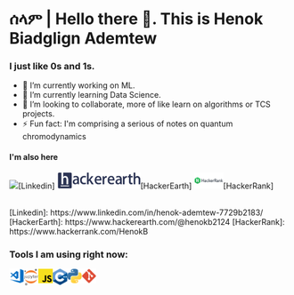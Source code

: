 # ሰላም | Hello there 👋. This is Henok Biadglign Ademtew

### I just like 0s and 1s.

- 🔭 I’m currently working on ML.
- 🌱 I’m currently learning Data Science.
- 👯 I’m looking to collaborate, more of like learn on algorithms or TCS projects.
- ⚡ Fun fact: I'm comprising a serious of notes on quantum chromodynamics

#### I'm also here
<p align="center">

  <img height="30" src="https://img.shields.io/badge/linkedin-blue.svg?&style=for-the-badge&logo=linkedin&logoColor=white" />[Linkedin]
  <img height="30" src = "https://github.com/HenokB/HenokB/blob/main/he.png">[HackerEarth]
  <img height="30" src = "https://github.com/HenokB/HenokB/blob/main/hackerrank-logo.png">[HackerRank]
  

<br />
[Linkedin]: https://www.linkedin.com/in/henok-ademtew-7729b2183/
[HackerEarth]: https://www.hackerearth.com/@henokb2124
[HackerRank]: https://www.hackerrank.com/HenokB

### Tools I am using right now:


<img align="left" alt="Visual Studio Code" width="26px" src="https://raw.githubusercontent.com/HenokB/HenokB/main/vscode.png" />
<img align="left" alt="Jupyter Notebook" width="26px" src="https://raw.githubusercontent.com/HenokB/HenokB/main/jupyter.png" />
<img align="left" alt="js" width="26px" src="https://raw.githubusercontent.com/HenokB/HenokB/main/js.png" />
<img align="left" alt="C++" width="26px" src="https://raw.githubusercontent.com/HenokB/HenokB/main/cpp.png" />
<img align="left" alt="python" width="26px" src="https://raw.githubusercontent.com/HenokB/HenokB/main/python.png" />
<img align="left" alt="git" width="26px" src="https://raw.githubusercontent.com/HenokB/HenokB/main/git.png" />

<br/>


